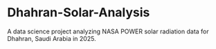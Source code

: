 # Dhahran-Solar-Analysis
A data science project analyzing NASA POWER solar radiation data for Dhahran, Saudi Arabia in 2025.
